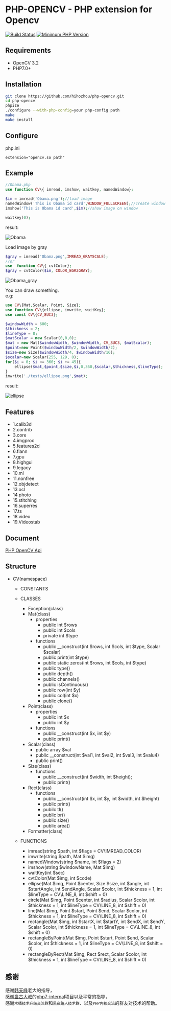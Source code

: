 # PHP-OPENCV - PHP extension for Opencv

[![Build Status](https://travis-ci.org/hihozhou/php-opencv.svg?branch=master)](https://travis-ci.org/hihozhou/php-opencv) [![Minimum PHP Version](https://img.shields.io/badge/php-%3E%3D%207.0-8892BF.svg)](https://php.net/)

## Requirements

- OpenCV 3.2
- PHP7.0+



## Installation

```bash
git clone https://github.com/hihozhou/php-opencv.git
cd php-opencv
phpize
./configure --with-php-config=your php-config path
make
make install
```

## Configure

php.ini

```
extension="opencv.so path"
```
## Example

```php
//Obama.php
use function CV\{ imread, imshow, waitkey, namedWindow};

$im = imread('Obama.png');//load image
namedWindow('This is Obama id card',WINDOW_FULLSCREEN);//create window
imshow('This is Obama id card',$im);//show image on window

waitkey(0);

```

result:

![Obama](tests/Obama.png)

Load image by gray

```php
$gray = imread('Obama.png',IMREAD_GRAYSCALE);
//or
use  function CV\{ cvtColor};
$gray = cvtColor($im, COLOR_BGR2GRAY);

```

![Obama_gray](tests/Obama_gray.png)


You can draw something.  
e.g:  

```php
use CV\{Mat,Scalar, Point, Size};
use function CV\{ellipse, imwrite, waitKey};
use const CV\{CV_8UC3};

$windowWidth = 600;
$thickness = 2;
$lineType = 8;
$matScalar = new Scalar(0,0,0);
$mat = new Mat($windowWidth, $windowWidth, CV_8UC3, $matScalar);
$point=new Point($windowWidth/2, $windowWidth/2);
$size=new Size($windowWidth/4, $windowWidth/16);
$scalar=new Scalar(255, 129, 0);
for($i = 0; $i <= 360; $i += 45){
    ellipse($mat,$point,$size,$i,0,360,$scalar,$thickness,$lineType);
}
imwrite('./tests/ellipse.png',$mat);

```

result:

![ellipse](tests/ellipse.png)



## Features
- 1.calib3d
- 2.contrib
- 3.core
- 4.imgproc
- 5.features2d
- 6.flann
- 7.gpu
- 8.highgui
- 9.legacy
- 10.ml
- 11.nonfree
- 12.objdetect
- 13.ocl
- 14.photo
- 15.stitching
- 16.superres
- 17.ts
- 18.video
- 19.Videostab

## Document

[PHP OpenCV Api](http://php-opencv.hihozhou.com/zh-cn/api/)

## Structure
- CV(namespace)
    - CONSTANTS
    - CLASSES 
        - Exception(class)
        - Mat(class)
            - properties
                - public int $rows
                - public int $cols
                - private int $type
            - functions
                - public __construct(int $rows, int $cols, int $type, Scalar $scalar)
                - public print(int $type)
                - public static zeros(int $rows, int $cols, int $type)
                - public type()
                - public depth()
                - public channels()
                - public isContinuous()
                - public row(int $y)
                - public col(int $x)
                - public clone()
        - Point(class)
            - properties
                - public int $x
                - public int $y
            - functions
                - public __construct(int $x, int $y)
                - public print()
        - Scalar(class)
            - public array $val
            - public __construct(int $val1, int $val2, int $val3, int $valu4)
            - public print()
        - Size(class)
            - functions
                - public __construct(int $width, int $height);
                - public print()
        - Rect(class)
            - functions
                - public  __construct(int $x, int $y, int $width, int $height)
                - public print()
                - pubilc tl()
                - public br()
                - public size()
                - public area()
        - Formatter(class)

    - FUNCTIONS
        - imread(string $path, int $flags = CV\IMREAD_COLOR)
        - imwrite(string $path, Mat $img)
        - namedWindow(string $name, int $flags = 2)
        - imshow(string $windowName, Mat $img)
        - waitKey(int $sec)
        - cvtColor(Mat $img, int $code)
        - ellipse(Mat $img, Point $center, Size $size, int $angle, int $startAngle, int $endAngle, Scalar $color, int $thickness = 1, int $lineType = CV\LINE_8, int $shift = 0)
        - circle(Mat $img, Point $center, int $radius, Scalar $color, int $thickness = 1, int $lineType = CV\LINE_8, int $shift = 0)
        - line(Mat $img, Point $start, Point $end, Scalar $color, int $thickness = 1, int $lineType = CV\LINE_8, int $shift = 0)
        - rectangle(Mat $img, int $startX, int $startY, int $endX, int $endY, Scalar $color, int $thickness = 1, int $lineType = CV\LINE_8, int $shift = 0)
        - rectangleByPoint(Mat $img, Point $start, Point $end, Scalar $color, int $thickness = 1, int $lineType = CV\LINE_8, int $shift = 0)
        - rectangleByRect(Mat $img, Rect $rect, Scalar $color, int $thickness = 1, int $lineType = CV\LINE_8, int $shift = 0)
    
    
    
## 感谢

感谢[韩天峰](https://github.com/matyhtf)老大的指导，  
感谢[盘古大叔](https://github.com/pangudashu)的[php7-internal](https://github.com/pangudashu/php7-internal)项目以及平常的指导，  
感谢`木桶技术升级交流群`和`黑夜路人技术群`、以及`PHP内核交流`的群友对技术的帮助。